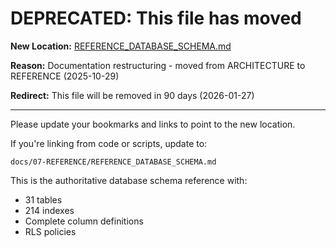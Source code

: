 # DEPRECATED: This file has moved

**New Location:** [REFERENCE_DATABASE_SCHEMA.md](docs/07-REFERENCE/REFERENCE_DATABASE_SCHEMA.md)

**Reason:** Documentation restructuring - moved from ARCHITECTURE to REFERENCE (2025-10-29)

**Redirect:** This file will be removed in 90 days (2026-01-27)

---

Please update your bookmarks and links to point to the new location.

If you're linking from code or scripts, update to:
```
docs/07-REFERENCE/REFERENCE_DATABASE_SCHEMA.md
```

This is the authoritative database schema reference with:
- 31 tables
- 214 indexes  
- Complete column definitions
- RLS policies
